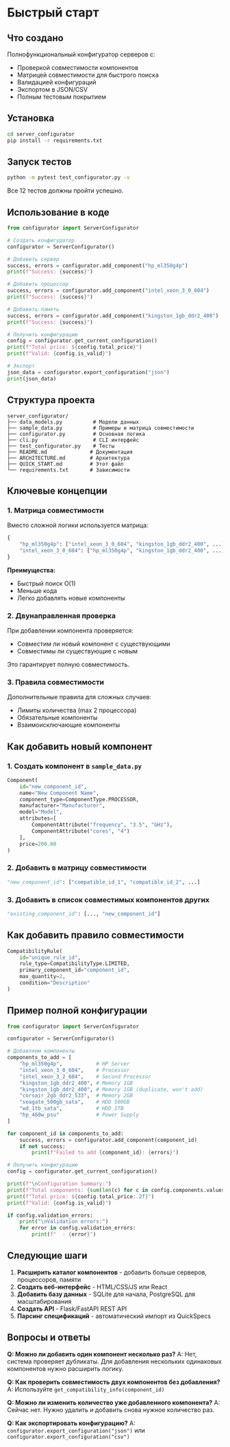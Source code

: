 # Быстрый старт

## Что создано

Полнофункциональный конфигуратор серверов с:
- Проверкой совместимости компонентов
- Матрицей совместимости для быстрого поиска
- Валидацией конфигураций
- Экспортом в JSON/CSV
- Полным тестовым покрытием

## Установка

```bash
cd server_configurator
pip install -r requirements.txt
```

## Запуск тестов

```bash
python -m pytest test_configurator.py -v
```

Все 12 тестов должны пройти успешно.

## Использование в коде

```python
from configurator import ServerConfigurator

# Создать конфигуратор
configurator = ServerConfigurator()

# Добавить сервер
success, errors = configurator.add_component("hp_ml350g4p")
print(f"Success: {success}")

# Добавить процессор
success, errors = configurator.add_component("intel_xeon_3_0_604")
print(f"Success: {success}")

# Добавить память
success, errors = configurator.add_component("kingston_1gb_ddr2_400")
print(f"Success: {success}")

# Получить конфигурацию
config = configurator.get_current_configuration()
print(f"Total price: ${config.total_price}")
print(f"Valid: {config.is_valid}")

# Экспорт
json_data = configurator.export_configuration("json")
print(json_data)
```

## Структура проекта

```
server_configurator/
├── data_models.py          # Модели данных
├── sample_data.py          # Примеры и матрица совместимости
├── configurator.py         # Основная логика
├── cli.py                  # CLI интерфейс
├── test_configurator.py    # Тесты
├── README.md              # Документация
├── ARCHITECTURE.md        # Архитектура
├── QUICK_START.md         # Этот файл
└── requirements.txt       # Зависимости
```

## Ключевые концепции

### 1. Матрица совместимости

Вместо сложной логики используется матрица:

```python
{
    "hp_ml350g4p": ["intel_xeon_3_0_604", "kingston_1gb_ddr2_400", ...],
    "intel_xeon_3_0_604": ["hp_ml350g4p", "kingston_1gb_ddr2_400", ...]
}
```

**Преимущества:**
- Быстрый поиск O(1)
- Меньше кода
- Легко добавлять новые компоненты

### 2. Двунаправленная проверка

При добавлении компонента проверяется:
- Совместим ли новый компонент с существующими
- Совместимы ли существующие с новым

Это гарантирует полную совместимость.

### 3. Правила совместимости

Дополнительные правила для сложных случаев:
- Лимиты количества (max 2 процессора)
- Обязательные компоненты
- Взаимоисключающие компоненты

## Как добавить новый компонент

### 1. Создать компонент в `sample_data.py`

```python
Component(
    id="new_component_id",
    name="New Component Name",
    component_type=ComponentType.PROCESSOR,
    manufacturer="Manufacturer",
    model="Model",
    attributes=[
        ComponentAttribute("frequency", "3.5", "GHz"),
        ComponentAttribute("cores", "4")
    ],
    price=200.00
)
```

### 2. Добавить в матрицу совместимости

```python
"new_component_id": ["compatible_id_1", "compatible_id_2", ...]
```

### 3. Добавить в список совместимых компонентов других

```python
"existing_component_id": [..., "new_component_id"]
```

## Как добавить правило совместимости

```python
CompatibilityRule(
    id="unique_rule_id",
    rule_type=CompatibilityType.LIMITED,
    primary_component_id="component_id",
    max_quantity=2,
    condition="Description"
)
```

## Пример полной конфигурации

```python
from configurator import ServerConfigurator

configurator = ServerConfigurator()

# Добавляем компоненты
components_to_add = [
    "hp_ml350g4p",           # HP Server
    "intel_xeon_3_0_604",    # Processor
    "intel_xeon_3_2_604",    # Second Processor
    "kingston_1gb_ddr2_400", # Memory 1GB
    "kingston_1gb_ddr2_400", # Memory 1GB (duplicate, won't add)
    "corsair_2gb_ddr2_533",  # Memory 2GB
    "seagate_500gb_sata",    # HDD 500GB
    "wd_1tb_sata",           # HDD 1TB
    "hp_460w_psu"            # Power Supply
]

for component_id in components_to_add:
    success, errors = configurator.add_component(component_id)
    if not success:
        print(f"Failed to add {component_id}: {errors}")

# Получить конфигурацию
config = configurator.get_current_configuration()

print(f"\nConfiguration Summary:")
print(f"Total components: {sum(len(c) for c in config.components.values())}")
print(f"Total price: ${config.total_price:.2f}")
print(f"Valid: {config.is_valid}")

if config.validation_errors:
    print("\nValidation errors:")
    for error in config.validation_errors:
        print(f"  - {error}")
```

## Следующие шаги

1. **Расширить каталог компонентов** - добавить больше серверов, процессоров, памяти
2. **Создать веб-интерфейс** - HTML/CSS/JS или React
3. **Добавить базу данных** - SQLite для начала, PostgreSQL для масштабирования
4. **Создать API** - Flask/FastAPI REST API
5. **Парсинг спецификаций** - автоматический импорт из QuickSpecs

## Вопросы и ответы

**Q: Можно ли добавить один компонент несколько раз?**
A: Нет, система проверяет дубликаты. Для добавления нескольких одинаковых компонентов нужно расширить логику.

**Q: Как проверить совместимость двух компонентов без добавления?**
A: Используйте `get_compatibility_info(component_id)`

**Q: Можно ли изменить количество уже добавленного компонента?**
A: Сейчас нет. Нужно удалить и добавить снова нужное количество раз.

**Q: Как экспортировать конфигурацию?**
A: `configurator.export_configuration("json")` или `configurator.export_configuration("csv")`
